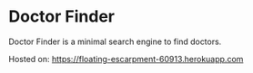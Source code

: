# Doctor Finder
Doctor Finder is a minimal search engine to find doctors.

Hosted on: https://floating-escarpment-60913.herokuapp.com
